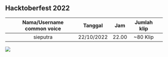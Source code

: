 <!-- copy format isi ini di foldermu -->

## Hacktoberfest 2022


| | Nama/Username common voice | Tanggal | Jam | Jumlah klip | |
| - | :-: | :-: | :-: | :-: | :-: |
| | sieputra | 22/10/2022 | 22.00 | ~80 Klip |

<!-- upload gambar di folder yg sama dan klik copy permalink -->
![](https://github.com/id-mozilla/hacktoberfest-2022/blob/c029b271b3c3987dc4a6873ef5744ddaa530256f/common-voice/kontributor-1/lampiran-k1.png)
